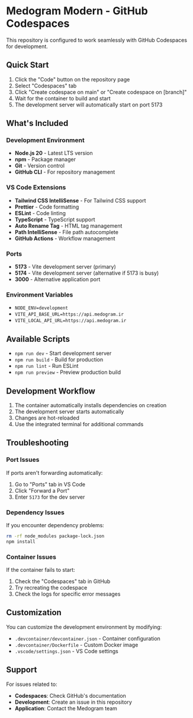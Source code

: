 # Medogram Modern - GitHub Codespaces

This repository is configured to work seamlessly with GitHub Codespaces for development.

## Quick Start

1. Click the "Code" button on the repository page
2. Select "Codespaces" tab
3. Click "Create codespace on main" or "Create codespace on [branch]"
4. Wait for the container to build and start
5. The development server will automatically start on port 5173

## What's Included

### Development Environment
- **Node.js 20** - Latest LTS version
- **npm** - Package manager
- **Git** - Version control
- **GitHub CLI** - For repository management

### VS Code Extensions
- **Tailwind CSS IntelliSense** - For Tailwind CSS support
- **Prettier** - Code formatting
- **ESLint** - Code linting
- **TypeScript** - TypeScript support
- **Auto Rename Tag** - HTML tag management
- **Path IntelliSense** - File path autocomplete
- **GitHub Actions** - Workflow management

### Ports
- **5173** - Vite development server (primary)
- **5174** - Vite development server (alternative if 5173 is busy)
- **3000** - Alternative application port

### Environment Variables
- `NODE_ENV=development`
- `VITE_API_BASE_URL=https://api.medogram.ir`
- `VITE_LOCAL_API_URL=https://api.medogram.ir`

## Available Scripts

- `npm run dev` - Start development server
- `npm run build` - Build for production
- `npm run lint` - Run ESLint
- `npm run preview` - Preview production build

## Development Workflow

1. The container automatically installs dependencies on creation
2. The development server starts automatically
3. Changes are hot-reloaded
4. Use the integrated terminal for additional commands

## Troubleshooting

### Port Issues
If ports aren't forwarding automatically:
1. Go to "Ports" tab in VS Code
2. Click "Forward a Port"
3. Enter `5173` for the dev server

### Dependency Issues
If you encounter dependency problems:
```bash
rm -rf node_modules package-lock.json
npm install
```

### Container Issues
If the container fails to start:
1. Check the "Codespaces" tab in GitHub
2. Try recreating the codespace
3. Check the logs for specific error messages

## Customization

You can customize the development environment by modifying:
- `.devcontainer/devcontainer.json` - Container configuration
- `.devcontainer/Dockerfile` - Custom Docker image
- `.vscode/settings.json` - VS Code settings

## Support

For issues related to:
- **Codespaces**: Check GitHub's documentation
- **Development**: Create an issue in this repository
- **Application**: Contact the Medogram team